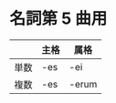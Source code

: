 名詞第 5 曲用
===

|  | 主格 | 属格 |
| ------------- | ------------- | ------------- |
| 単数 | -es | -ei |
| 複数 | -es | -erum |

